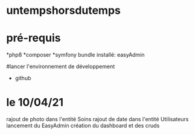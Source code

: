 # untempshorsdutemps
# pré-requis
*php8
*composer
*symfony
bundle installé: easyAdmin

#lancer l'environnement de développement
* github 
# le 10/04/21
rajout de photo dans l'entité Soins
rajout de date dans l'entité Utilisateurs
lancement du EasyAdmin 
création du dashboard et des cruds 
